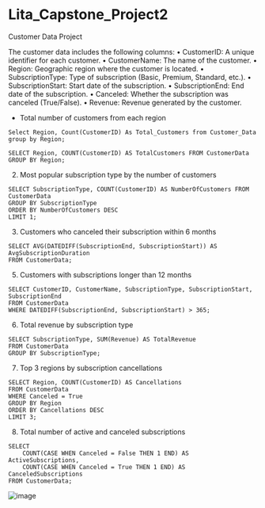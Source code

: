 # Lita_Capstone_Project2
Customer Data Project

The customer data includes the following columns:
•	CustomerID: A unique identifier for each customer.
•	CustomerName: The name of the customer.
•	Region: Geographic region where the customer is located.
•	SubscriptionType: Type of subscription (Basic, Premium, Standard, etc.).
•	SubscriptionStart: Start date of the subscription.
•	SubscriptionEnd: End date of the subscription.
•	Canceled: Whether the subscription was canceled (True/False).
•	Revenue: Revenue generated by the customer.

- Total number of customers from each region

```
Select Region, Count(CustomerID) As Total_Customers from Customer_Data
group by Region;
```
  
  ```
  SELECT Region, COUNT(CustomerID) AS TotalCustomers FROM CustomerData
GROUP BY Region;
```

2. Most popular subscription type by the number of customers

```
SELECT SubscriptionType, COUNT(CustomerID) AS NumberOfCustomers FROM CustomerData
GROUP BY SubscriptionType
ORDER BY NumberOfCustomers DESC
LIMIT 1;
```

3. Customers who canceled their subscription within 6 months

```
SELECT AVG(DATEDIFF(SubscriptionEnd, SubscriptionStart)) AS AvgSubscriptionDuration
FROM CustomerData;
```

5.	Customers with subscriptions longer than 12 months

```
SELECT CustomerID, CustomerName, SubscriptionType, SubscriptionStart, SubscriptionEnd
FROM CustomerData
WHERE DATEDIFF(SubscriptionEnd, SubscriptionStart) > 365;
```

6. Total revenue by subscription type

```
SELECT SubscriptionType, SUM(Revenue) AS TotalRevenue
FROM CustomerData
GROUP BY SubscriptionType;
```

7. Top 3 regions by subscription cancellations

```
SELECT Region, COUNT(CustomerID) AS Cancellations
FROM CustomerData
WHERE Canceled = True
GROUP BY Region
ORDER BY Cancellations DESC
LIMIT 3;
```

8. Total number of active and canceled subscriptions

```
SELECT 
    COUNT(CASE WHEN Canceled = False THEN 1 END) AS ActiveSubscriptions,
    COUNT(CASE WHEN Canceled = True THEN 1 END) AS CanceledSubscriptions
FROM CustomerData;
```

![image](https://github.com/user-attachments/assets/e87bf16c-a50c-4d60-af3b-ea9db257a546)


